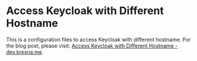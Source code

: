 # Access Keycloak with Different Hostname

This is a configuration files to access Keycloak with different hostname. For the blog post, please visit: [Access Keycloak with Different Hostname - dev.kresna.me](https://dev.kresna.me/posts/access-keycloak-with-different-hostname).